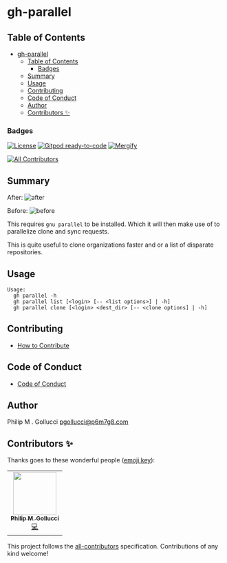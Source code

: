 # gh-parallel

## Table of Contents

- [gh-parallel](#gh-parallel)
  - [Table of Contents](#table-of-contents)
    - [Badges](#badges)
  - [Summary](#summary)
  - [Usage](#usage)
  - [Contributing](#contributing)
  - [Code of Conduct](#code-of-conduct)
  - [Author](#author)
  - [Contributors ✨](#contributors-)

### Badges

[![License](https://img.shields.io/badge/License-Apache%202.0-yellowgreen.svg)](https://opensource.org/licenses/Apache-2.0)
[![Gitpod ready-to-code](https://img.shields.io/badge/Gitpod-ready--to--code-blue?logo=gitpod)](https://gitpod.io/#https://github.com/p6m7g8/gh-parallel)
[![Mergify](https://img.shields.io/endpoint.svg?url=https://gh.mergify.io/badges/p6m7g8/gh-parallel/&style=flat)](https://mergify.io)
<!-- ALL-CONTRIBUTORS-BADGE:START - Do not remove or modify this section -->
[![All Contributors](https://img.shields.io/badge/all_contributors-1-orange.svg?style=flat-square)](#contributors-)
<!-- ALL-CONTRIBUTORS-BADGE:END -->

## Summary

After:
![after](assets/after.jpg)

Before:
![before](assets/before.jpg)

This requires `gnu parallel` to be installed. Which it will then make use of to parallelize clone and sync requests.

This is quite useful to clone organizations faster and or a list of disparate repositories.

## Usage

```shell
Usage:
  gh parallel -h
  gh parallel list [<login> [-- <list options>] | -h]
  gh parallel clone [<login> <dest_dir> [-- <clone options] | -h]
```

## Contributing

- [How to Contribute](CONTRIBUTING.md)

## Code of Conduct

- [Code of Conduct](https://github.com/p6m7g8/.github/blob/master/CODE_OF_CONDUCT.md)

## Author

Philip M . Gollucci <pgollucci@p6m7g8.com>

## Contributors ✨

Thanks goes to these wonderful people ([emoji key](https://allcontributors.org/docs/en/emoji-key)):

<!-- ALL-CONTRIBUTORS-LIST:START - Do not remove or modify this section -->
<!-- prettier-ignore-start -->
<!-- markdownlint-disable -->
<table>
  <tr>
    <td align="center"><a href="http://pgollucci.github.io/"><img src="https://avatars.githubusercontent.com/u/34295?v=4?s=100" width="100px;" alt=""/><br /><sub><b>Philip M. Gollucci</b></sub></a><br /><a href="https://github.com/p6m7g8/gh-parallel/commits?author=pgollucci" title="Code">💻</a></td>
  </tr>
</table>

<!-- markdownlint-restore -->
<!-- prettier-ignore-end -->

<!-- ALL-CONTRIBUTORS-LIST:END -->

This project follows the [all-contributors](https://github.com/all-contributors/all-contributors) specification. Contributions of any kind welcome!
